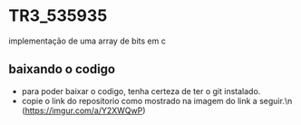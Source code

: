 # TR3_535935
implementação de uma array de bits em c

## baixando o codigo
- para poder baixar o codigo, tenha certeza de ter o git instalado.
- copie o link do repositorio como mostrado na imagem do link a seguir.\n
(https://imgur.com/a/Y2XWQwP)

